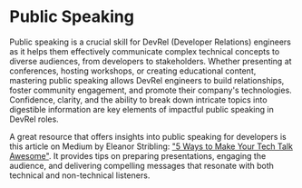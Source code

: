 # Public Speaking 
Public speaking is a crucial skill for DevRel (Developer Relations) engineers as it helps them effectively communicate complex technical concepts to diverse audiences, from developers to stakeholders. Whether presenting at conferences, hosting workshops, or creating educational content, mastering public speaking allows DevRel engineers to build relationships, foster community engagement, and promote their company's technologies. Confidence, clarity, and the ability to break down intricate topics into digestible information are key elements of impactful public speaking in DevRel roles.

A great resource that offers insights into public speaking for developers is this article on Medium by Eleanor Stribling: ["5 Ways to Make Your Tech Talk Awesome"](https://medium.com/agatha-codes/5-ways-to-make-your-tech-talk-awesome-885d4eb4a3b6). It provides tips on preparing presentations, engaging the audience, and delivering compelling messages that resonate with both technical and non-technical listeners.
